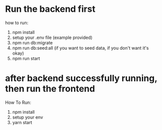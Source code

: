 # Run the backend first
how to run:
1. npm install
2. setup your .env file (example provided)
3. npm run db:migrate
4. npm run db:seed:all (if you want to seed data, if you don't want it's okay)
5. npm run start

# after backend successfully running, then run the frontend
How To Run:
1. npm install
2. setup your env
3. yarn start
